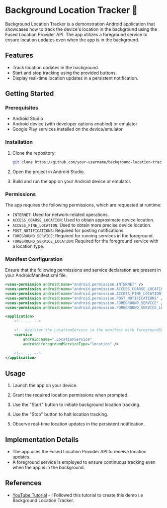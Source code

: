 # Background Location Tracker 👋

Background Location Tracker is a demonstration Android application that showcases how to track the device's location in the background using the Fused Location Provider API. The app utilizes a foreground service to ensure location updates even when the app is in the background.

## Features

- Track location updates in the background.
- Start and stop tracking using the provided buttons.
- Display real-time location updates in a persistent notification.

## Getting Started

### Prerequisites

- Android Studio
- Android device (with developer options enabled) or emulator
- Google Play services installed on the device/emulator

### Installation

1. Clone the repository:

   ```bash
   git clone https://github.com/your-username/background-location-tracker.git
   ```

2. Open the project in Android Studio.

3. Build and run the app on your Android device or emulator.

### Permissions

The app requires the following permissions, which are requested at runtime:

- `INTERNET`: Used for network-related operations.
- `ACCESS_COARSE_LOCATION`: Used to obtain approximate device location.
- `ACCESS_FINE_LOCATION`: Used to obtain more precise device location.
- `POST_NOTIFICATIONS`: Required for posting notifications.
- `FOREGROUND_SERVICE`: Required for running services in the foreground.
- `FOREGROUND_SERVICE_LOCATION`: Required for the foreground service with a location type.

### Manifest Configuration

Ensure that the following permissions and service declaration are present in your AndroidManifest.xml file:

```xml
<uses-permission android:name="android.permission.INTERNET" />
<uses-permission android:name="android.permission.ACCESS_COARSE_LOCATION" />
<uses-permission android:name="android.permission.ACCESS_FINE_LOCATION" />
<uses-permission android:name="android.permission.POST_NOTIFICATIONS" />
<uses-permission android:name="android.permission.FOREGROUND_SERVICE" />
<uses-permission android:name="android.permission.FOREGROUND_SERVICE_LOCATION" />

<application>
    <!-- ... -->

    <!-- Register the LocationService in the manifest with foregroundServiceType="location" -->
    <service
        android:name=".LocationService"
        android:foregroundServiceType="location" />
        
    <!-- ... -->
</application>
```

## Usage

1. Launch the app on your device.

2. Grant the required location permissions when prompted.

3. Use the "Start" button to initiate background location tracking.

4. Use the "Stop" button to halt location tracking.

5. Observe real-time location updates in the persistent notification.

## Implementation Details

- The app uses the Fused Location Provider API to receive location updates.
- A foreground service is employed to ensure continuous tracking even when the app is in the background.

## References

- [YouTube Tutorial](https://youtu.be/YZL-_XJSClc?si=YWrIiUvIyXZovvUM) - I Followed this tutorial to create this demo i.e Background Location Tracker.

```
